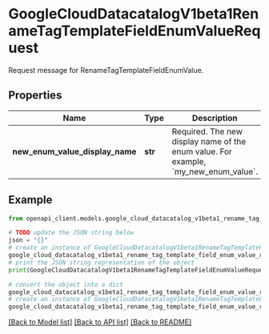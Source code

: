# GoogleCloudDatacatalogV1beta1RenameTagTemplateFieldEnumValueRequest

Request message for RenameTagTemplateFieldEnumValue.

## Properties

Name | Type | Description | Notes
------------ | ------------- | ------------- | -------------
**new_enum_value_display_name** | **str** | Required. The new display name of the enum value. For example, &#x60;my_new_enum_value&#x60;. | [optional] 

## Example

```python
from openapi_client.models.google_cloud_datacatalog_v1beta1_rename_tag_template_field_enum_value_request import GoogleCloudDatacatalogV1beta1RenameTagTemplateFieldEnumValueRequest

# TODO update the JSON string below
json = "{}"
# create an instance of GoogleCloudDatacatalogV1beta1RenameTagTemplateFieldEnumValueRequest from a JSON string
google_cloud_datacatalog_v1beta1_rename_tag_template_field_enum_value_request_instance = GoogleCloudDatacatalogV1beta1RenameTagTemplateFieldEnumValueRequest.from_json(json)
# print the JSON string representation of the object
print(GoogleCloudDatacatalogV1beta1RenameTagTemplateFieldEnumValueRequest.to_json())

# convert the object into a dict
google_cloud_datacatalog_v1beta1_rename_tag_template_field_enum_value_request_dict = google_cloud_datacatalog_v1beta1_rename_tag_template_field_enum_value_request_instance.to_dict()
# create an instance of GoogleCloudDatacatalogV1beta1RenameTagTemplateFieldEnumValueRequest from a dict
google_cloud_datacatalog_v1beta1_rename_tag_template_field_enum_value_request_from_dict = GoogleCloudDatacatalogV1beta1RenameTagTemplateFieldEnumValueRequest.from_dict(google_cloud_datacatalog_v1beta1_rename_tag_template_field_enum_value_request_dict)
```
[[Back to Model list]](../README.md#documentation-for-models) [[Back to API list]](../README.md#documentation-for-api-endpoints) [[Back to README]](../README.md)


